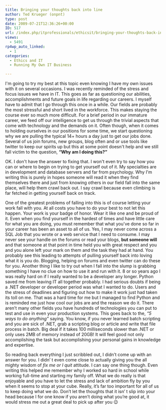 ```yaml
---
title: Bringing your thoughts back into line
author: Ted Krueger (onpnt)
type: post
date: 2009-07-21T12:36:26+00:00
ID: 517
url: /index.php/itprofessionals/ethicsit/bringing-your-thoughts-back-into-line-1/
views:
  - 5491
rp4wp_auto_linked:
  - 1
categories:
  - Ethics and IT
  - Running My Own IT Business

---
```

I'm going to try my best at this topic even knowing I have my own issues with it on several occasions. I was recently reminded of the stress and focus issues we have in IT. This goes as far as questioning our abilities, accomplishments and future goals in life regarding our careers. I myself have to admit that I go through this once in a while. Our fields are probably the most stressful and short lived in the workforce. This makes staying the course ever so much more difficult. For a brief period in our immature career, we feed off our intelligence to get us through the trivial aspects that come with technology and the demands on it. Often though, when it comes to holding ourselves in our positions for some time, we start questioning why we are pulling the typical 14+ hours a day just to get our jobs done. Several of us join forums, new groups, blog often and or use tools like twitter to keep our spirits up but this at some point doesn't help and we still fall victim to the question, **“Why am I doing this?”**

OK. I don't have the answer to fixing that. I won't even try to say how you can or where to begin on trying to get yourself out of it. My specialties are in development and database servers and far from psychology. Why I'm writing this is purely in hopes someone will read it when they find themselves there and just from knowing others in our field fall into the same place, will help them crawl back out. I say crawl because even climbing is far fetched in getting yourself back on track. 

One of the greatest problems of falling into this is of course letting your work fall with you. At all costs you have to do your best to not let this happen. Your work is your badge of honor. Wear it like one and be proud of it. Even when you find yourself in the hardest of times and have little care for what you are doing, you must remember that what you've done so far in your career has been an asset to all of us. Yes, I may never come across a SQL Job that you wrote or a web service that I need to consume. I may never see your handle on the forums or read your blogs, **but someone will** and that someone at that point in time held you with great respect and you and you alone left your mark on them and the task they had at hand. You probably see this leading to attempts of pulling yourself back into loving what it is you do. Blogging, helping on forums and even twitter can do these for you. Another thing I like to try out when I fall into the slump is grabbing something I have no clue on how to use it and run with it. 8 or so years ago I was really hard on if I really wanted to be a developer any longer. Python saved me from leaving IT all together probably. I had serious doubts if being a .NET developer or developer period was what I wanted to do. Users and the stress of deadlines and figuring out how to make it work just had taken its toll on me. That was a hard time for me but I managed to find Python and is reminded me just how cool our jobs are and the reason we do it. There aren’t many other fields you have hundreds of technologies you can put to test and use in even your production systems. This goes back to the, _“5 ways to do anything”_ saying. You know, if you never learned batch scripting and you are sick of .NET, grab a scripting blog or article and write that file process in batch. Big deal if it takes 100 milliseconds slower than .NET or only uses 2MB of memory instead of 20GB! It will feel good not only accomplishing the task but accomplishing your personal gains in knowledge and expertise. 

So reading back everything I just scribbled out, I didn’t come up with an answer for you. I didn’ t even come close to actually giving you the all mighty wisdom of _fix me or I quit_ attitude. I can say one thing though. Even writing this helped me remember why I worked so hard in school while working full-time and starting my family off. What we do really is that enjoyable and you have to let the stress and lack of ambition fly by you when it seems to stop at your cube. Really, it’s far too important for all of us to keep doing what we do. Don’t let the thoughts that it isn’ t slip into your head because I for one know if you aren’t doing what you’re good at, it would stress me out a great deal to pick up after you 😉
